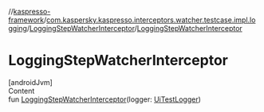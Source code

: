 //[kaspresso-framework](../../index.md)/[com.kaspersky.kaspresso.interceptors.watcher.testcase.impl.logging](../index.md)/[LoggingStepWatcherInterceptor](index.md)/[LoggingStepWatcherInterceptor](-logging-step-watcher-interceptor.md)



# LoggingStepWatcherInterceptor  
[androidJvm]  
Content  
fun [LoggingStepWatcherInterceptor](-logging-step-watcher-interceptor.md)(logger: [UiTestLogger](../../com.kaspersky.kaspresso.logger/-ui-test-logger/index.md))  



